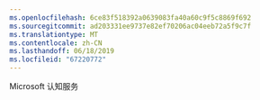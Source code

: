 ```yaml
---
ms.openlocfilehash: 6ce83f518392a0639083fa40a60c9f5c8869f692
ms.sourcegitcommit: ad203331ee9737e82ef70206ac04eeb72a5f9c7f
ms.translationtype: MT
ms.contentlocale: zh-CN
ms.lasthandoff: 06/18/2019
ms.locfileid: "67220772"
---
```

Microsoft 认知服务
